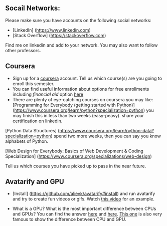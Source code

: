 ## Socail Networks:

Please make sure you have accounts on the following social networks:

- [LinkedIn] (https://www.linkedin.com)
- [Stack Overflow] (https://stackoverflow.com)

Find me on linkedin and add to your network. You may also want to follow other professors.

## Coursera

- Sign up for a [coursera](https://www.coursera.org) account. Tell us which course(s) are you going to enroll this semester.
- You can find useful information about options for free enrollments including _financial aid_ option [here](https://virgool.io/cheyab-blog/coursera-guide-for-iranians-s7aubrjoqedi)
- There are plenty of eye-catching courses on coursera you may like:
 [Programming for Everybody (getting started with Python)] (https://www.coursera.org/learn/python?specialization=python)
you may finish this in less than two weeks (easy-peasy). share your certification on linkedin. 

 [Python Data Structures] (https://www.coursera.org/learn/python-data?specialization=python)
spend two more weeks, then you can say you know alphabets of Python.

 [Web Design for Everybody: Basics of Web Development & Coding Specialization] (https://www.coursera.org/specializations/web-design)

 Tell us which courses you have picked up to pass in the near future.

## Avatarify and GPU

- [Install] (https://github.com/alievk/avatarify#install) and run avatarify and try to create fun videos or gifs. Watch [this video](https://www.aparat.com/v/jnMY2/%D9%88%DB%8C%D8%AF%DB%8C%D9%88_%D8%A7%DB%8C%D8%B1%D8%A7%D9%86_%D9%85%D9%86_%D9%87%D9%85%D8%A7%DB%8C%D9%88%D9%86_%D8%B4%D8%AC%D8%B1%DB%8C%D8%A7%D9%86_%D9%88_%D9%87%D9%86%D8%B1%D9%86%D9%85%D8%A7%DB%8C%DB%8C_%D8%AC%D9%85%D8%B9%DB%8C_%D8%A7%D8%B2_%D9%82%D9%87%D8%B1%D9%85%D8%A7%D9%86%D8%A7%D9%86) for an example.

- What is a GPU? What is the most important difference between CPUs and GPUs? You can find the answer [here](https://www.youtube.com/watch?v=XKOI9-G-wk8) and [here](https://www.youtube.com/watch?v=1kypaBjJ-pg). [This one](https://www.youtube.com/watch?v=-P28LKWTzrI) is also very famous to show the difference between CPU and GPU.


